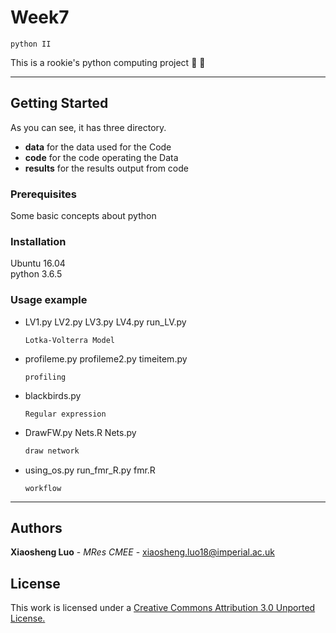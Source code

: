 # Week7
`python II`

This is a rookie's python computing project   :ghost:  :ghost:

***

## Getting Started
As you can see, it has three directory.
- **data** for the data used for the Code
- **code** for the code operating the Data
- **results** for the results output from code

### Prerequisites

Some basic concepts about python

### Installation
Ubuntu 16.04  
python 3.6.5
### Usage example
- LV1.py LV2.py LV3.py LV4.py run_LV.py
    ```
    Lotka-Volterra Model
    ```
- profileme.py profileme2.py timeitem.py
    ```
    profiling
    ```

- blackbirds.py
    ```
    Regular expression
    ```

- DrawFW.py Nets.R Nets.py
    ```R
    draw network  
    ```

- using_os.py run_fmr_R.py fmr.R 
    ```
    workflow
    ``` 


___
## Authors

**Xiaosheng Luo** - *MRes CMEE* - [xiaosheng.luo18@imperial.ac.uk](xiaosheng.luo18@imperial.ac.uk)

## License

This work is licensed under a [Creative Commons Attribution 3.0 Unported License.](http://creativecommons.org/licenses/by/3.0/)
